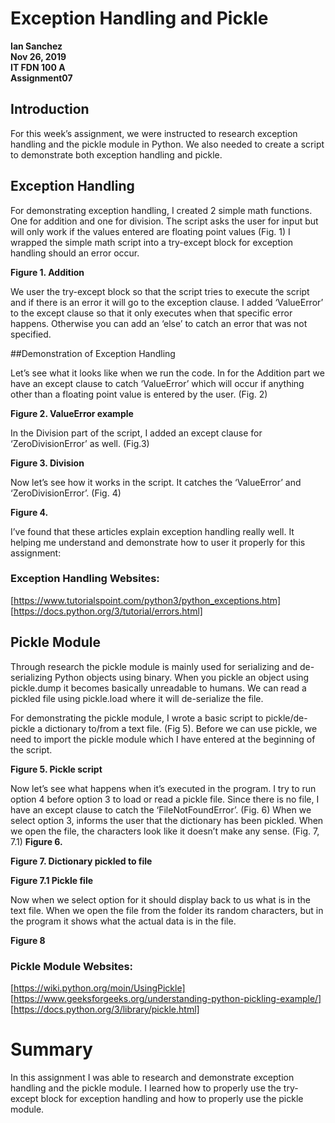 # Exception Handling and Pickle
**Ian Sanchez**  
**Nov 26, 2019**  
**IT FDN 100 A**  
**Assignment07**



## Introduction

For this week’s assignment, we were instructed to research exception handling and the pickle module in Python. We also needed to create a script to demonstrate both exception handling and pickle.

## Exception Handling

For demonstrating exception handling, I created 2 simple math functions. One for addition and one for division. The script asks the user for input but will only work if the values entered are floating point values (Fig. 1) I wrapped the simple math script into a try-except block for exception handling should an error occur. 

**Figure 1. Addition**
 




We user the try-except block so that the script tries to execute the script and if there is an error it will go to the exception clause. I added ‘ValueError’ to the except clause so that it only executes when that specific error happens. Otherwise you can add an ‘else’ to catch an error that was not specified.

##Demonstration of Exception Handling

Let’s see what it looks like when we run the code. In for the Addition part we have an except clause to catch ‘ValueError’ which will occur if anything other than a floating point value is entered by the user. (Fig. 2)

**Figure 2. ValueError example**

 


In the Division part of the script, I added an except clause for ‘ZeroDivisionError’ as well. (Fig.3)

**Figure 3. Division**
 

Now let’s see how it works in the script. It catches the ‘ValueError’ and ‘ZeroDivisionError’. (Fig. 4)

**Figure 4.** 
 

I’ve found that these articles explain exception handling really well. It helping me understand and demonstrate how to user it properly for this assignment:

### Exception Handling Websites:
[https://www.tutorialspoint.com/python3/python_exceptions.htm]
[https://docs.python.org/3/tutorial/errors.html]









## Pickle Module

Through research the pickle module is mainly used for serializing and de-serializing Python objects using binary. When you pickle an object using pickle.dump it becomes basically unreadable to humans. We can read a pickled file using pickle.load where it will de-serialize the file.

For demonstrating the pickle module, I wrote a basic script to pickle/de-pickle a dictionary to/from a text file. (Fig 5). Before we can use pickle, we need to import the pickle module which I have entered at the beginning of the script.

**Figure 5. Pickle script**
 

 




Now let’s see what happens when it’s executed in the program. 
I try to run option 4 before option 3 to load or read a pickle file. Since there is no file, I have an except clause to catch the ‘FileNotFoundError’. (Fig. 6) When we select option 3, informs the user that the dictionary has been pickled. When we open the file, the characters look like it doesn’t make any sense. (Fig. 7, 7.1) 
**Figure 6.**
 



**Figure 7. Dictionary pickled to file**
 
**Figure 7.1 Pickle file**
 
Now when we select option for it should display back to us what is in the text file. When we open the file from the folder its random characters, but in the program it shows what the actual data is in the file.

**Figure 8**
 
### Pickle Module Websites:
[https://wiki.python.org/moin/UsingPickle]
[https://www.geeksforgeeks.org/understanding-python-pickling-example/]
[https://docs.python.org/3/library/pickle.html]

# Summary
In this assignment I was able to research and demonstrate exception handling and the pickle module. I learned how to properly use the try-except block for exception handling and how to properly use the pickle module.

